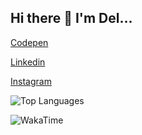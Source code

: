 ## Hi there 👋 I'm Del...
[Codepen](https://codepen.io/undeadcreature)

[Linkedin](https://www.linkedin.com/in/disha-3766282a0/)

[Instagram](https://www.instagram.com/dishabhavsar_/)

![Top Languages](https://github-readme-stats.vercel.app/api/top-langs/?username=undeadcreature&layout=compact&langs_count=10&theme=radical)

![WakaTime](https://wakatime.com/badge/user/4deb49c5-407e-4a98-a7fa-8227cb9dc7b8/project/8d621a1e-385b-44c9-9a8f-f7d0c5f87826.svg)


<!--
**undeadcreature/undeadcreature** is a ✨ _special_ ✨ repository because its `README.md` (this file) appears on your GitHub profile.

Here are some ideas to get you started:

- 🔭 I’m currently working on ...
- 🌱 I’m currently learning ...
- 👯 I’m looking to collaborate on ...
- 🤔 I’m looking for help with ...
- 💬 Ask me about ...
- 📫 How to reach me: ...
- 😄 Pronouns: ...
- ⚡ Fun fact: ...
-->
